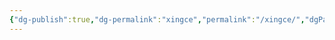 ```yaml
---
{"dg-publish":true,"dg-permalink":"xingce","permalink":"/xingce/","dgPassFrontmatter":true}
---
```







